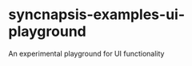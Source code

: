 syncnapsis-examples-ui-playground
=================================

An experimental playground for UI functionality